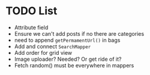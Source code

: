 TODO List
=========

 * Attribute field
 * Ensure we can't add posts if no there are categories
 * need to append `getPermamentUrl()` in bags
 * Add and connect `SearchMapper`
 * Add order for grid view
 * Image uploader? Needed? Or get ride of it?
 * Fetch random() must be everywhere in mappers